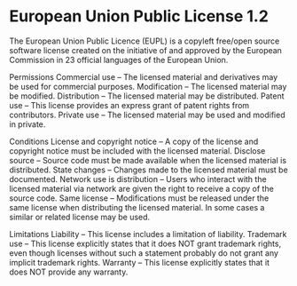 European Union Public License 1.2
=================================

The European Union Public
Licence (EUPL) is a copyleft
free/open source software
license created on the
initiative of and approved by
the European Commission in 23
official languages of the
European Union.

Permissions
Commercial use – The licensed
    material and derivatives
    may be used for commercial
    purposes.
Modification – The licensed
    material may be modified.
Distribution – The licensed
    material may be
    distributed.
Patent use – This license
    provides an express grant
    of patent rights from
    contributors.
Private use – The licensed
    material may be used and
    modified in private.

Conditions
License and copyright notice – A copy of the license and
    copyright notice must be
    included with the licensed
    material.
Disclose source – Source code
    must be made available
    when the licensed material
    is distributed.
State changes – Changes made
    to the licensed material
    must be documented.
Network use is distribution – Users who interact with
    the licensed material via
    network are given the
    right to receive a copy of
    the source code.
Same license – Modifications
    must be released under the
    same license when
    distributing the licensed
    material. In some cases a
    similar or related license
    may be used.

Limitations
Liability – This license
    includes a limitation of
    liability.
Trademark use – This license
    explicitly states that it
    does NOT grant trademark
    rights, even though
    licenses without such a
    statement probably do not
    grant any implicit
    trademark rights.
Warranty – This license
    explicitly states that it
    does NOT provide any
    warranty.
